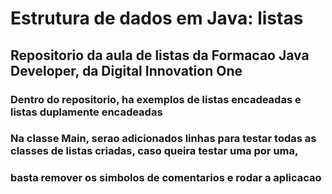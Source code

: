 # Estrutura de dados em Java: listas

## Repositorio da aula de listas da Formacao Java Developer, da Digital Innovation One

### Dentro do repositorio, ha exemplos de listas encadeadas e listas duplamente encadeadas

### Na classe Main, serao adicionados linhas para testar todas as classes de listas criadas, caso queira testar uma por uma,
### basta remover os simbolos de comentarios e rodar a aplicacao

